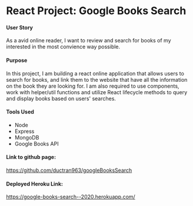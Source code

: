 # React Project: Google Books Search

#### User Story

As a avid online reader, I want to review and search for books of my interested in the most convience way possible.

#### Purpose

In this project, I am building a react online application that allows users to search for books, and link them to the website that have all the information on the book they are looking for. I am also required to use components, work with helper/util functions and utilize React lifecycle methods to query and display books based on users' searches.

#### Tools Used
* Node
* Express
* MongoDB
* Google Books API

#### Link to github page: 
https://github.com/ductran963/googleBooksSearch

#### Deployed Heroku Link: 
https://google-books-search--2020.herokuapp.com/
